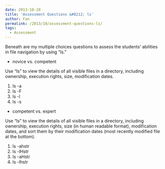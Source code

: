 ```yaml
---
date: 2013-10-28
title: 'Assessment Questions &#8212; ls'
author: Fan
permalink: /2013/10/assessment-questions-ls/
tags:
  - Assessment
---
```

Beneath are my multiple choices questions to assess the students&#8217; abilities in file navigation by using &#8220;ls.&#8221;

*   novice vs. competent

Use &#8220;ls&#8221; to view the details of all visible files in a directory, including ownership, execution rights, size, modification dates.

1.  ls -a
2.  ls -F
3.  ls -l
4.  ls -s

*   competent vs. expert

Use &#8220;ls&#8221; to view the details of all visible files in a directory, including ownership, execution rights, size (in human readable format), modification dates, and sort them by their modification dates (most recently modified file at the bottom).

1.  ls -ahstr
2.  ls -lHstr
3.  ls -aHstr
4.  ls -lhstr

